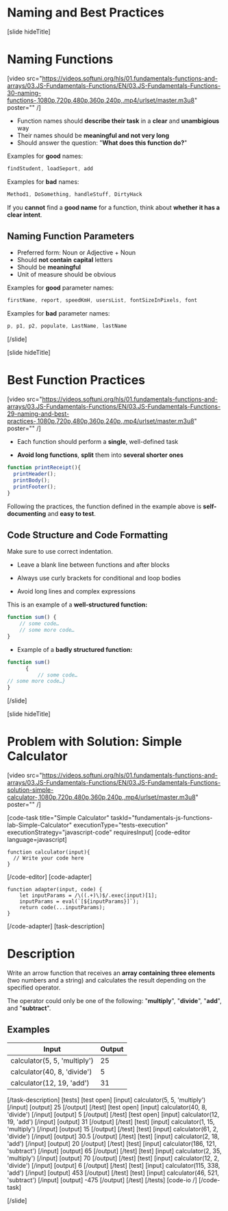 # Naming and Best Practices

[slide hideTitle]
# Naming Functions

[video src="https://videos.softuni.org/hls/01.fundamentals-functions-and-arrays/03.JS-Fundamentals-Functions/EN/03.JS-Fundamentals-Functions-30-naming-functions-,1080p,720p,480p,360p,240p,.mp4/urlset/master.m3u8" poster="" /]


- Function names should **describe their task** in a **clear** and **unambigious** way
- Their names should be **meaningful and not very long**
- Should answer the question: "**What does this function do?**"

Examples for **good** names:

```js
findStudent, loadSeport, add
```

Examples for **bad** names:

```js
Method1, DoSomething, handleStuff, DirtyHack
```

If you **cannot** find a **good name** for a function, think about **whether it has a clear intent**.

## Naming Function Parameters

 - Preferred form: Noun or Adjective + Noun
 - Should **not contain** **capital** letters
 - Should be **meaningful**
 - Unit of measure should be obvious

Examples for **good** parameter names:

```js
firstName, report, speedKmH, usersList, fontSizeInPixels, font
```

Examples for **bad** parameter names:

```js
p, p1, p2, populate, LastName, lastName
```
[/slide]

[slide hideTitle]

# Best Function Practices

[video src="https://videos.softuni.org/hls/01.fundamentals-functions-and-arrays/03.JS-Fundamentals-Functions/EN/03.JS-Fundamentals-Functions-29-naming-and-best-practices-,1080p,720p,480p,360p,240p,.mp4/urlset/master.m3u8" poster="" /]


- Each function should perform a **single**, well-defined task

- **Avoid long functions**, **split** them into **several shorter ones**

```js
function printReceipt(){
  printHeader();
  printBody();
  printFooter();
}
```

Following the practices, the function defined in the example above is **self-documenting** and **easy to test**.

## Code Structure and Code Formatting

Make sure to use correct indentation.

- Leave a blank line between functions and after blocks

- Always use curly brackets for conditional and loop bodies

- Avoid long lines and complex expressions

This is an example of a **well-structured function:**

```js
function sum() {
    // some code…
    // some more code…
}
```

- Example of a **badly structured function:**

```js
function sum()​
      {​
          // some code…​
// some more code…}
}
```

[/slide]

[slide hideTitle]
# Problem with Solution: Simple Calculator

[video src="https://videos.softuni.org/hls/01.fundamentals-functions-and-arrays/03.JS-Fundamentals-Functions/EN/03.JS-Fundamentals-Functions-solution-simple-calculator-,1080p,720p,480p,360p,240p,.mp4/urlset/master.m3u8" poster="" /]

[code-task title="Simple Calculator" taskId="fundamentals-js-functions-lab-Simple-Calculator" executionType="tests-execution" executionStrategy="javascript-code" requiresInput]
[code-editor language=javascript]
```
function calculator(input){
  // Write your code here
}
```
[/code-editor]
[code-adapter]
```
function adapter(input, code) {
    let inputParams = /\((.+)\)$/.exec(input)[1];
    inputParams = eval(`[${inputParams}]`);
    return code(...inputParams);
}
```
[/code-adapter]
[task-description]
# Description

Write an arrow function that receives an **array containing three elements** (two numbers and a string) and calculates the result depending on the specified operator. 

The operator could only be one of the following: "**multiply**", "**divide**", "**add**", and "**subtract**".

## Examples
| **Input** | **Output** |
| --- | --- |
| calculator(5, 5, 'multiply') | 25 |
| calculator(40, 8, 'divide') | 5 |
| calculator(12, 19, 'add') | 31 |

[/task-description]
[tests]
[test open]
[input]
calculator(5, 5, 'multiply')
[/input]
[output]
25
[/output]
[/test]
[test open]
[input]
calculator(40, 8, 'divide')
[/input]
[output]
5
[/output]
[/test]
[test open]
[input]
calculator(12, 19, 'add')
[/input]
[output]
31
[/output]
[/test]
[test]
[input]
calculator(1, 15, 'multiply')
[/input]
[output]
15
[/output]
[/test]
[test]
[input]
calculator(61, 2, 'divide')
[/input]
[output]
30.5
[/output]
[/test]
[test]
[input]
calculator(2, 18, 'add')
[/input]
[output]
20
[/output]
[/test]
[test]
[input]
calculator(186, 121, 'subtract')
[/input]
[output]
65
[/output]
[/test]
[test]
[input]
calculator(2, 35, 'multiply')
[/input]
[output]
70
[/output]
[/test]
[test]
[input]
calculator(12, 2, 'divide')
[/input]
[output]
6
[/output]
[/test]
[test]
[input]
calculator(115, 338, 'add')
[/input]
[output]
453
[/output]
[/test]
[test]
[input]
calculator(46, 521, 'subtract')
[/input]
[output]
\-475
[/output]
[/test]
[/tests]
[code-io /]
[/code-task]

[/slide]

